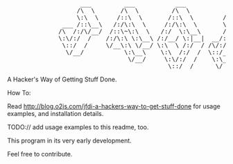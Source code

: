 <pre>
                    ___         ___           ___
                   /\  \       /\  \         /\  \          ___
                   \:\  \     /::\  \       /::\  \        /\  \
               ___ /::\__\   /:/\:\  \     /:/\:\  \       \:\  \
              /\  /:/\/__/  /::\~\:\  \   /:/  \:\__\      /::\__\
              \:\/:/  /    /:/\:\ \:\__\ /:/__/ \:|__|  __/:/\/__/
               \::/  /     \/__\:\ \/__/ \:\  \ /:/  / /\/:/  /
                \/__/           \:\__\    \:\  /:/  /  \::/__/
                                 \/__/     \:\/:/  /    \:\__\
                                            \::/__/      \/__/
</pre>

A Hacker's Way of Getting Stuff Done.

How To:

Read <http://blog.o2js.com/jfdi-a-hackers-way-to-get-stuff-done> for usage examples, and installation details.

TODO:// add usage examples to this readme, too.

This program in its very early development.

Feel free to contribute.

